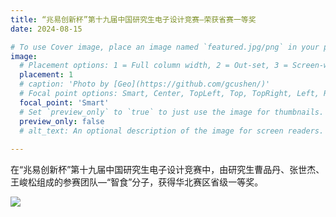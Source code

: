 ```yaml
---
title: “兆易创新杯”第十九届中国研究生电子设计竞赛—荣获省赛一等奖
date: 2024-08-15

# To use Cover image, place an image named `featured.jpg/png` in your page's folder.
image:
  # Placement options: 1 = Full column width, 2 = Out-set, 3 = Screen-width
  placement: 1
  # caption: 'Photo by [Geo](https://github.com/gcushen/)'
  # Focal point options: Smart, Center, TopLeft, Top, TopRight, Left, Right, BottomLeft, Bottom, BottomRight
  focal_point: 'Smart'
  # Set `preview_only` to `true` to just use the image for thumbnails.
  preview_only: false
  # alt_text: An optional description of the image for screen readers.
  
---
```


在“兆易创新杯”第十九届中国研究生电子设计竞赛中，由研究生曹品丹、张世杰、王峻松组成的参赛团队—“智食”分子，获得华北赛区省级一等奖。

![](images/20240815175613.jpg)